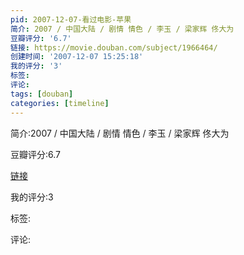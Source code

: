 ```yaml
---
pid: 2007-12-07-看过电影-苹果
简介: 2007 / 中国大陆 / 剧情 情色 / 李玉 / 梁家辉 佟大为
豆瓣评分: '6.7'
链接: https://movie.douban.com/subject/1966464/
创建时间: '2007-12-07 15:25:18'
我的评分: '3'
标签:
评论:
tags: [douban]
categories: [timeline]
---
```

简介:2007 / 中国大陆 / 剧情 情色 / 李玉 / 梁家辉 佟大为

豆瓣评分:6.7

[链接](https://movie.douban.com/subject/1966464/)

我的评分:3

标签:

评论:


